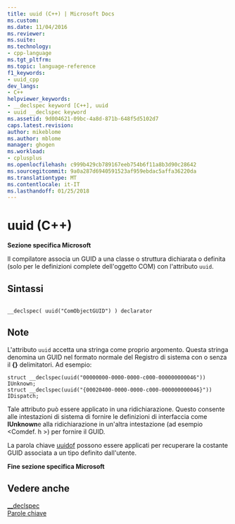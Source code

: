 ```yaml
---
title: uuid (C++) | Microsoft Docs
ms.custom: 
ms.date: 11/04/2016
ms.reviewer: 
ms.suite: 
ms.technology:
- cpp-language
ms.tgt_pltfrm: 
ms.topic: language-reference
f1_keywords:
- uuid_cpp
dev_langs:
- C++
helpviewer_keywords:
- __declspec keyword [C++], uuid
- uuid __declspec keyword
ms.assetid: 9d004621-09bc-4a8d-871b-648f5d5102d7
caps.latest.revision: 
author: mikeblome
ms.author: mblome
manager: ghogen
ms.workload:
- cplusplus
ms.openlocfilehash: c999b429cb789167eeb754b6f11a8b3d90c28642
ms.sourcegitcommit: 9a0a287d6940591523af959ebdac5affa36220da
ms.translationtype: MT
ms.contentlocale: it-IT
ms.lasthandoff: 01/25/2018
---
```

# <a name="uuid-c"></a>uuid (C++)
**Sezione specifica Microsoft**  
  
 Il compilatore associa un GUID a una classe o struttura dichiarata o definita (solo per le definizioni complete dell'oggetto COM) con l'attributo `uuid`.  
  
## <a name="syntax"></a>Sintassi  
  
```  
  
__declspec( uuid("ComObjectGUID") ) declarator  
```  
  
## <a name="remarks"></a>Note  
 L'attributo `uuid` accetta una stringa come proprio argomento. Questa stringa denomina un GUID nel formato normale del Registro di sistema con o senza il **{}** delimitatori. Ad esempio:  
  
```  
struct __declspec(uuid("00000000-0000-0000-c000-000000000046")) IUnknown;  
struct __declspec(uuid("{00020400-0000-0000-c000-000000000046}")) IDispatch;  
```  
  
 Tale attributo può essere applicato in una ridichiarazione. Questo consente alle intestazioni di sistema di fornire le definizioni di interfaccia come **IUnknown**e alla ridichiarazione in un'altra intestazione (ad esempio \<Comdef. h >) per fornire il GUID.  
  
 La parola chiave [uuidof](../cpp/uuidof-operator.md) possono essere applicati per recuperare la costante GUID associata a un tipo definito dall'utente.  
  
 **Fine sezione specifica Microsoft**  
  
## <a name="see-also"></a>Vedere anche  
 [__declspec](../cpp/declspec.md)   
 [Parole chiave](../cpp/keywords-cpp.md)